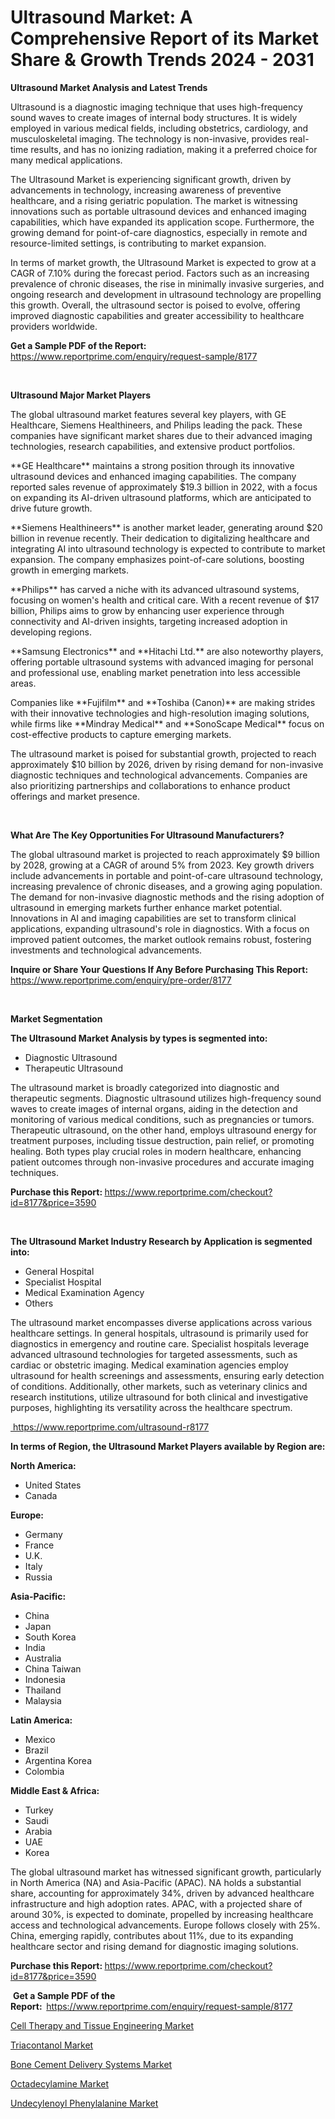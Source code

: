 <p><h1>Ultrasound Market: A Comprehensive Report of its Market Share & Growth Trends 2024 - 2031</h1></p><p><strong>Ultrasound Market Analysis and Latest Trends</strong></p>
<p><p>Ultrasound is a diagnostic imaging technique that uses high-frequency sound waves to create images of internal body structures. It is widely employed in various medical fields, including obstetrics, cardiology, and musculoskeletal imaging. The technology is non-invasive, provides real-time results, and has no ionizing radiation, making it a preferred choice for many medical applications.</p><p>The Ultrasound Market is experiencing significant growth, driven by advancements in technology, increasing awareness of preventive healthcare, and a rising geriatric population. The market is witnessing innovations such as portable ultrasound devices and enhanced imaging capabilities, which have expanded its application scope. Furthermore, the growing demand for point-of-care diagnostics, especially in remote and resource-limited settings, is contributing to market expansion.</p><p>In terms of market growth, the Ultrasound Market is expected to grow at a CAGR of 7.10% during the forecast period. Factors such as an increasing prevalence of chronic diseases, the rise in minimally invasive surgeries, and ongoing research and development in ultrasound technology are propelling this growth. Overall, the ultrasound sector is poised to evolve, offering improved diagnostic capabilities and greater accessibility to healthcare providers worldwide.</p></p>
<p><strong>Get a Sample PDF of the Report:&nbsp;</strong> <a href="https://www.reportprime.com/enquiry/request-sample/8177?utm_campaign=1126&utm_medium=2&utm_source=Github&utm_content=ia&utm_term=26112024&utm_id=ultrasound">https://www.reportprime.com/enquiry/request-sample/8177</a></p>
<p>&nbsp;</p>
<p><strong>Ultrasound Major Market Players</strong></p>
<p><p>The global ultrasound market features several key players, with GE Healthcare, Siemens Healthineers, and Philips leading the pack. These companies have significant market shares due to their advanced imaging technologies, research capabilities, and extensive product portfolios.</p><p>**GE Healthcare** maintains a strong position through its innovative ultrasound devices and enhanced imaging capabilities. The company reported sales revenue of approximately $19.3 billion in 2022, with a focus on expanding its AI-driven ultrasound platforms, which are anticipated to drive future growth.</p><p>**Siemens Healthineers** is another market leader, generating around $20 billion in revenue recently. Their dedication to digitalizing healthcare and integrating AI into ultrasound technology is expected to contribute to market expansion. The company emphasizes point-of-care solutions, boosting growth in emerging markets.</p><p>**Philips** has carved a niche with its advanced ultrasound systems, focusing on women's health and critical care. With a recent revenue of $17 billion, Philips aims to grow by enhancing user experience through connectivity and AI-driven insights, targeting increased adoption in developing regions.</p><p>**Samsung Electronics** and **Hitachi Ltd.** are also noteworthy players, offering portable ultrasound systems with advanced imaging for personal and professional use, enabling market penetration into less accessible areas.</p><p>Companies like **Fujifilm** and **Toshiba (Canon)** are making strides with their innovative technologies and high-resolution imaging solutions, while firms like **Mindray Medical** and **SonoScape Medical** focus on cost-effective products to capture emerging markets.</p><p>The ultrasound market is poised for substantial growth, projected to reach approximately $10 billion by 2026, driven by rising demand for non-invasive diagnostic techniques and technological advancements. Companies are also prioritizing partnerships and collaborations to enhance product offerings and market presence.</p></p>
<p>&nbsp;</p>
<p><strong>What Are The Key Opportunities For Ultrasound Manufacturers?</strong></p>
<p><p>The global ultrasound market is projected to reach approximately $9 billion by 2028, growing at a CAGR of around 5% from 2023. Key growth drivers include advancements in portable and point-of-care ultrasound technology, increasing prevalence of chronic diseases, and a growing aging population. The demand for non-invasive diagnostic methods and the rising adoption of ultrasound in emerging markets further enhance market potential. Innovations in AI and imaging capabilities are set to transform clinical applications, expanding ultrasound's role in diagnostics. With a focus on improved patient outcomes, the market outlook remains robust, fostering investments and technological advancements.</p></p>
<p><strong>Inquire or Share Your Questions If Any Before Purchasing This Report:</strong> <a href="https://www.reportprime.com/enquiry/pre-order/8177?utm_campaign=1126&utm_medium=2&utm_source=Github&utm_content=ia&utm_term=26112024&utm_id=ultrasound">https://www.reportprime.com/enquiry/pre-order/8177</a></p>
<p>&nbsp;</p>
<p><strong>Market Segmentation</strong></p>
<p><strong>The Ultrasound Market Analysis by types is segmented into:</strong></p>
<p><ul><li>Diagnostic Ultrasound</li><li>Therapeutic Ultrasound</li></ul></p>
<p><p>The ultrasound market is broadly categorized into diagnostic and therapeutic segments. Diagnostic ultrasound utilizes high-frequency sound waves to create images of internal organs, aiding in the detection and monitoring of various medical conditions, such as pregnancies or tumors. Therapeutic ultrasound, on the other hand, employs ultrasound energy for treatment purposes, including tissue destruction, pain relief, or promoting healing. Both types play crucial roles in modern healthcare, enhancing patient outcomes through non-invasive procedures and accurate imaging techniques.</p></p>
<p><strong>Purchase this Report:&nbsp;</strong><a href="https://www.reportprime.com/checkout?id=8177&price=3590&utm_campaign=1126&utm_medium=2&utm_source=Github&utm_content=ia&utm_term=26112024&utm_id=ultrasound">https://www.reportprime.com/checkout?id=8177&price=3590</a></p>
<p>&nbsp;</p>
<p><strong>The Ultrasound Market Industry Research by Application is segmented into:</strong></p>
<p><ul><li>General Hospital</li><li>Specialist Hospital</li><li>Medical Examination Agency</li><li>Others</li></ul></p>
<p><p>The ultrasound market encompasses diverse applications across various healthcare settings. In general hospitals, ultrasound is primarily used for diagnostics in emergency and routine care. Specialist hospitals leverage advanced ultrasound technologies for targeted assessments, such as cardiac or obstetric imaging. Medical examination agencies employ ultrasound for health screenings and assessments, ensuring early detection of conditions. Additionally, other markets, such as veterinary clinics and research institutions, utilize ultrasound for both clinical and investigative purposes, highlighting its versatility across the healthcare spectrum.</p></p>
<p><a href="https://www.reportprime.com/ultrasound-r8177?utm_campaign=1126&utm_medium=2&utm_source=Github&utm_content=ia&utm_term=26112024&utm_id=ultrasound">&nbsp;https://www.reportprime.com/ultrasound-r8177</a></p>
<p><strong>In terms of Region, the Ultrasound Market Players available by Region are:</strong></p>
<p>
    <p> <strong> North America: </strong>
        <ul>
            <li>United States</li>
            <li>Canada</li>
        </ul>
        </p> 
    <p> <strong> Europe: </strong>
        <ul>
            <li>Germany</li>
            <li>France</li>
            <li>U.K.</li>
            <li>Italy</li>
            <li>Russia</li>
        </ul>
        </p> 
    <p> <strong> Asia-Pacific: </strong>
        <ul>
            <li>China</li>
            <li>Japan</li>
            <li>South Korea</li>
            <li>India</li>
            <li>Australia</li>
            <li>China Taiwan</li>
            <li>Indonesia</li>
            <li>Thailand</li>
            <li>Malaysia</li>
        </ul>
        </p> 
    <p> <strong> Latin America: </strong>
        <ul>
            <li>Mexico</li>
            <li>Brazil</li>
            <li>Argentina Korea</li>
            <li>Colombia</li>
        </ul>
        </p> 
    <p> <strong> Middle East & Africa: </strong>
        <ul>
            <li>Turkey</li>
            <li>Saudi</li>
            <li>Arabia</li>
            <li>UAE</li>
            <li>Korea</li>
        </ul>
    </p>
    </p>
<p><p>The global ultrasound market has witnessed significant growth, particularly in North America (NA) and Asia-Pacific (APAC). NA holds a substantial share, accounting for approximately 34%, driven by advanced healthcare infrastructure and high adoption rates. APAC, with a projected share of around 30%, is expected to dominate, propelled by increasing healthcare access and technological advancements. Europe follows closely with 25%. China, emerging rapidly, contributes about 11%, due to its expanding healthcare sector and rising demand for diagnostic imaging solutions.</p></p>
<p><strong>Purchase this Report: </strong><a href="https://www.reportprime.com/checkout?id=8177&price=3590&utm_campaign=1126&utm_medium=2&utm_source=Github&utm_content=ia&utm_term=26112024&utm_id=ultrasound">https://www.reportprime.com/checkout?id=8177&price=3590</a></p>
<p>&nbsp;<strong>Get a Sample PDF of the Report:&nbsp;&nbsp;</strong><a href="https://www.reportprime.com/enquiry/request-sample/8177?utm_campaign=1126&utm_medium=2&utm_source=Github&utm_content=ia&utm_term=26112024&utm_id=ultrasound">https://www.reportprime.com/enquiry/request-sample/8177</a></p>
<p><strong></strong></p>
<p><p><a href="https://issuu.com/reportprime-2/docs/cell-therapy-and-tissue-engineering_74ca4ef821d1e1?utm_campaign=1126&utm_medium=2&utm_source=Github&utm_content=ia&utm_term=26112024&utm_id=ultrasound">Cell Therapy and Tissue Engineering Market</a></p><p><a href="https://www.linkedin.com/pulse/triacontanol-market-refracting-trends-consumer-behaviors-40eie?utm_campaign=1126&utm_medium=2&utm_source=Github&utm_content=ia&utm_term=26112024&utm_id=ultrasound">Triacontanol Market</a></p><p><a href="https://issuu.com/reportprime-2/docs/bone-cement-delivery-systems-market_623aad806cc798?utm_campaign=1126&utm_medium=2&utm_source=Github&utm_content=ia&utm_term=26112024&utm_id=ultrasound">Bone Cement Delivery Systems Market</a></p><p><a href="https://www.linkedin.com/pulse/octadecylamine-market-size-share-analysis-growth-8inwe?utm_campaign=1126&utm_medium=2&utm_source=Github&utm_content=ia&utm_term=26112024&utm_id=ultrasound">Octadecylamine Market</a></p><p><a href="https://www.linkedin.com/pulse/undecylenoyl-phenylalanine-market-forecasts-trends-wchse?utm_campaign=1126&utm_medium=2&utm_source=Github&utm_content=ia&utm_term=26112024&utm_id=ultrasound">Undecylenoyl Phenylalanine Market</a></p></p>